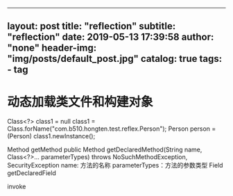 
---
layout:     post
title:      "reflection"
subtitle:   "reflection"
date:       2019-05-13 17:39:58
author:     "none"
header-img: "img/posts/default_post.jpg"
catalog: true
tags:
    - tag
---

# 动态加载类文件和构建对象
Class<?> class1 = null
class1 = Class.forName("com.b510.hongten.test.reflex.Person");
Person person = (Person) class1.newInstance();

Method getMethod
public Method getDeclaredMethod(String name, Class<?>... parameterTypes)
        throws NoSuchMethodException, SecurityException
name: 方法的名称
parameterTypes：方法的参数类型
Field getDeclaredField

invoke
